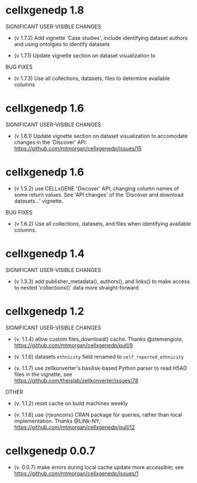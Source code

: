 # cellxgenedp 1.8

SIGNIFICANT USER-VISIBLE CHANGES

* (v 1.7.2) Add vignette 'Case studies', include identifying dataset
  authors and using ontolgies to identify datasets

* (v 1.7.1) Update vignette section on dataset visualization to

BUG FIXES

* (v 1.7.3) Use all collections, datasets, files to determine
  available columns


# cellxgenedp 1.6

SIGNIFICANT USER-VISIBLE CHANGES

* (v 1.6.1) Update vignette section on dataset visualization to
  accomodate changes in the 'Discover' API.
  https://github.com/mtmorgan/cellxgenedp/issues/15

# cellxgenedp 1.6

* (v 1.5.2) use CELLxGENE 'Discover' API, changing column names of
  some return values. See 'API changes' of the 'Discover and download
  datasets...' vignette.

BUG FIXES

* (v 1.6.2) Use all collections, datasets, and files when
  identifying available columns.

# cellxgenedp 1.4

SIGNIFICANT USER-VISIBLE CHANGES

* (v 1.3.3) add publisher_metadata(), authors(), and links() to make access
  to nested 'collections()' data more straight-forward

# cellxgenedp 1.2

SIGNIFICANT USER-VISIBLE CHANGES

* (v. 1.1.4) allow custom files_download() cache. Thanks @stemangiola,
  https://github.com/mtmorgan/cellxgenedp/pull/9

* (v. 1.1.6) datasets `ethnicity` field renamed to
  `self_reported_ethnicity`

* (v. 1.1.7) use zellkonverter's basilisk-based Python parser to read
  H5AD files in the vignette, see
  https://github.com/theislab/zellkonverter/issues/78

OTHER

* (v. 1.1.2) reset cache on build machines weekly
  
* (v. 1.1.6) use {rjsoncons} CRAN package for queries, rather than
  local implementation. Thanks @LiNk-NY,
  https://github.com/mtmorgan/cellxgenedp/pull/12

# cellxgenedp 0.0.7

* (v. 0.0.7) make errors during local cache update more accessible;
  see https://github.com/mtmorgan/cellxgenedp/issues/1
